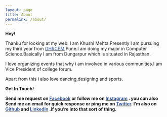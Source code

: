 ```yaml
---
layout: page
title: About
permalink: /about/
---
```


<b>Hey!</b>
<p>Thanku for looking at my web.
I am Khushi Mehta.Presently I am pursuing my third year from  <a target="_blank" href="http://ghrcem.raisoni.net/"><span style="color: #3b5998">GHRCEM</span></a>,Pune.I am doing my major in Computer Science.Basically I am from Dungarpur which is situated in Rajasthan.


I love organizing events that why i am involved in various communities.I am Vice President of college forum.

Apart from this i also love dancing,designing and sports.


</p>

<b>Get In Touch!<b>

<p>
Send me request on <a target="_blank" href="https://facebook.com/khushi.mehta.9461799"><span style="color: #3b5998">Facebook</span></a> or follow me on <a target="_blank" href="https://instagram.com/itz_smile__"><span style="color: #3b5998">Instagram</span></a> .	
you can also Send me an email for quick response or ping me on <a target="_blank" href="https://twitter.com/KhushiM55980122"><span style="color: #3b5998">Twitter</span></a>. I’m also on <a target="_blank" href="https://github.com/khushimehta12"><span style="color: #3b5998">Github</span></a> and <a target="_blank" href=" https://linkedin.com/in/khushi-mehta-11156917b/"><span style="color: #3b5998">Linkedin</span></a> .if you’re into that sort of thing.
</p>


